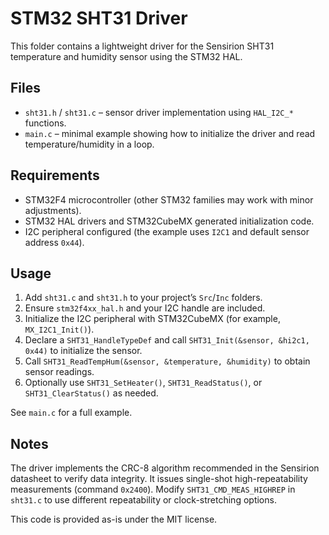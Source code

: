 # STM32 SHT31 Driver

This folder contains a lightweight driver for the Sensirion SHT31 temperature and humidity sensor using the STM32 HAL.

## Files

- `sht31.h` / `sht31.c` – sensor driver implementation using `HAL_I2C_*` functions.
- `main.c` – minimal example showing how to initialize the driver and read temperature/humidity in a loop.

## Requirements

- STM32F4 microcontroller (other STM32 families may work with minor adjustments).
- STM32 HAL drivers and STM32CubeMX generated initialization code.
- I2C peripheral configured (the example uses `I2C1` and default sensor address `0x44`).

## Usage

1. Add `sht31.c` and `sht31.h` to your project’s `Src`/`Inc` folders.
2. Ensure `stm32f4xx_hal.h` and your I2C handle are included.
3. Initialize the I2C peripheral with STM32CubeMX (for example, `MX_I2C1_Init()`).
4. Declare a `SHT31_HandleTypeDef` and call `SHT31_Init(&sensor, &hi2c1, 0x44)` to initialize the sensor.
5. Call `SHT31_ReadTempHum(&sensor, &temperature, &humidity)` to obtain sensor readings.
6. Optionally use `SHT31_SetHeater()`, `SHT31_ReadStatus()`, or `SHT31_ClearStatus()` as needed.

See `main.c` for a full example.

## Notes

The driver implements the CRC-8 algorithm recommended in the Sensirion datasheet to verify data integrity. It issues single-shot high-repeatability measurements (command `0x2400`). Modify `SHT31_CMD_MEAS_HIGHREP` in `sht31.c` to use different repeatability or clock-stretching options.

This code is provided as-is under the MIT license.
